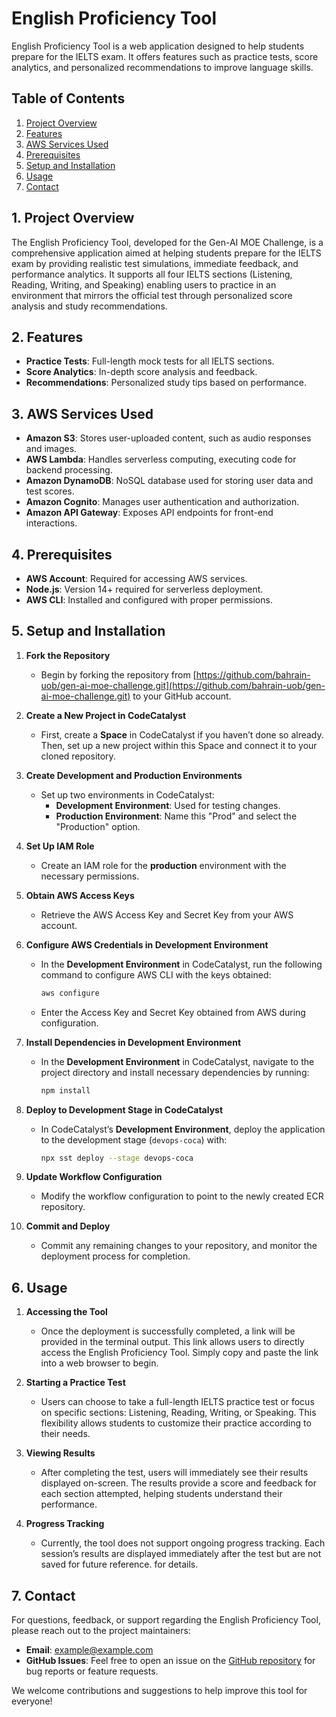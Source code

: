 # English Proficiency Tool
English Proficiency Tool is a web application designed to help students prepare for the IELTS exam. It offers features such as practice tests, score analytics, and personalized recommendations to improve language skills.

## Table of Contents
1. [Project Overview](#1-project-overview)
2. [Features](#2-features)
3. [AWS Services Used](#3-aws-services-used)
4. [Prerequisites](#4-prerequisites)
5. [Setup and Installation](#5-setup-and-installation)
6. [Usage](#6-usage)
7. [Contact](#7-contact)

## 1. Project Overview

The English Proficiency Tool, developed for the Gen-AI MOE Challenge, is a comprehensive application aimed at helping students prepare for the IELTS exam by providing realistic test simulations, immediate feedback, and performance analytics. It supports all four IELTS sections (Listening, Reading, Writing, and Speaking) enabling users to practice in an environment that mirrors the official test through personalized score analysis and study recommendations.

## 2. Features

- **Practice Tests**: Full-length mock tests for all IELTS sections.
- **Score Analytics**: In-depth score analysis and feedback.
- **Recommendations**: Personalized study tips based on performance.

## 3. AWS Services Used

- **Amazon S3**: Stores user-uploaded content, such as audio responses and images.
- **AWS Lambda**: Handles serverless computing, executing code for backend processing.
- **Amazon DynamoDB**: NoSQL database used for storing user data and test scores.
- **Amazon Cognito**: Manages user authentication and authorization.
- **Amazon API Gateway**: Exposes API endpoints for front-end interactions.

## 4. Prerequisites

- **AWS Account**: Required for accessing AWS services.
- **Node.js**: Version 14+ required for serverless deployment.
- **AWS CLI**: Installed and configured with proper permissions.

## 5. Setup and Installation

1. **Fork the Repository**  
   - Begin by forking the repository from [https://github.com/bahrain-uob/gen-ai-moe-challenge.git](https://github.com/bahrain-uob/gen-ai-moe-challenge.git) to your GitHub account.

2. **Create a New Project in CodeCatalyst**  
   - First, create a **Space** in CodeCatalyst if you haven’t done so already. Then, set up a new project within this Space and connect it to your cloned repository.

3. **Create Development and Production Environments**  
   - Set up two environments in CodeCatalyst:
     - **Development Environment**: Used for testing changes.
     - **Production Environment**: Name this "Prod" and select the "Production" option.

4. **Set Up IAM Role**  
   - Create an IAM role for the **production** environment with the necessary permissions.

5. **Obtain AWS Access Keys**  
   - Retrieve the AWS Access Key and Secret Key from your AWS account.

6. **Configure AWS Credentials in Development Environment**  
   - In the **Development Environment** in CodeCatalyst, run the following command to configure AWS CLI with the keys obtained:
     ```bash
     aws configure
     ```
   - Enter the Access Key and Secret Key obtained from AWS during configuration.

7. **Install Dependencies in Development Environment**  
   - In the **Development Environment** in CodeCatalyst, navigate to the project directory and install necessary dependencies by running:
     ```bash
     npm install
     ```

8. **Deploy to Development Stage in CodeCatalyst**  
    - In CodeCatalyst’s **Development Environment**, deploy the application to the development stage (`devops-coca`) with:
      ```bash
      npx sst deploy --stage devops-coca
      ```

9. **Update Workflow Configuration**  
    - Modify the workflow configuration to point to the newly created ECR repository.

10. **Commit and Deploy**  
    - Commit any remaining changes to your repository, and monitor the deployment process for completion.

## 6. Usage

1. **Accessing the Tool**  
   - Once the deployment is successfully completed, a link will be provided in the terminal output. This link allows users to directly access the English Proficiency Tool. Simply copy and paste the link into a web browser to begin.

2. **Starting a Practice Test**  
   - Users can choose to take a full-length IELTS practice test or focus on specific sections: Listening, Reading, Writing, or Speaking. This flexibility allows students to customize their practice according to their needs.

3. **Viewing Results**  
   - After completing the test, users will immediately see their results displayed on-screen. The results provide a score and feedback for each section attempted, helping students understand their performance.

4. **Progress Tracking**  
   - Currently, the tool does not support ongoing progress tracking. Each session’s results are displayed immediately after the test but are not saved for future reference.
for details.

## 7. Contact

For questions, feedback, or support regarding the English Proficiency Tool, please reach out to the project maintainers:

- **Email**: [example@example.com](mailto:example@example.com)
- **GitHub Issues**: Feel free to open an issue on the [GitHub repository](https://github.com/yourusername/IELTS-Tool/issues) for bug reports or feature requests.

We welcome contributions and suggestions to help improve this tool for everyone!

